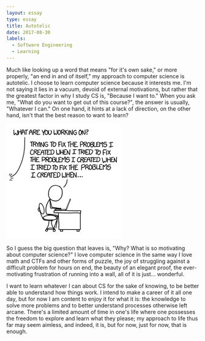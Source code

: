 ```yaml
---
layout: essay
type: essay
title: Autotelic
date: 2017-08-30
labels:
  - Software Engineering
  - Learning
---
```


Much like looking up a word that means "for it's own sake," or more properly, "an end in and of itself," my approach to computer science is autotelic.  I choose to learn computer science because it interests me.  I'm not saying it lies in a vacuum, devoid of external motivations, but rather that the greatest factor in why I study CS is, "Because I want to."  When you ask me, "What do you want to get out of this course?", the answer is usually, "Whatever I can."  On one hand, it hints at a lack of direction, on the other hand, isn't that the best reason to want to learn?

<img class="ui medium left floated image" src="../images/fixing_problems.png">

So I guess the big question that leaves is, "Why?  What is so motivating about computer science?"  I love computer science in the same way I love math and CTFs and other forms of puzzle, the joy of struggling against a difficult problem for hours on end, the beauty of an elegant proof, the ever-motivating frustration of running into a wall, all of it is just... wonderful.

I want to learn whatever I can about CS for the sake of knowing, to be better able to understand how things work.  I intend to make a career of it all one day, but for now I am content to enjoy it for what it is: the knowledge to solve more problems and to better understand processes otherwise left arcane.  There's a limited amount of time in one's life where one possesses the freedom to explore and learn what they please; my approach to life thus far may seem aimless, and indeed, it is, but for now, just for now, that is enough.
